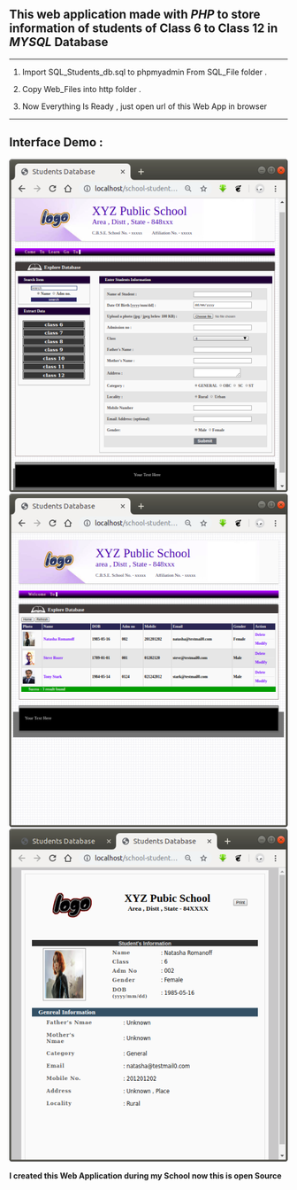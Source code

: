 
## This web application made with *PHP* to store information of students of Class 6 to Class 12 in *MYSQL* Database 

  ---

  1. Import SQL_Students_db.sql to phpmyadmin From SQL_File folder .

  1. Copy Web_Files into http folder .

  1. Now Everything Is Ready , just open url of this Web App in browser
  

 ---

 ## Interface Demo :

  ![Website_demo](Screenshot_1.png)
  ![Website_demo](Screenshot_2.png)
  ![Website_demo](Screenshot_3.png)


**I created this Web Application during my School now this is open Source**
